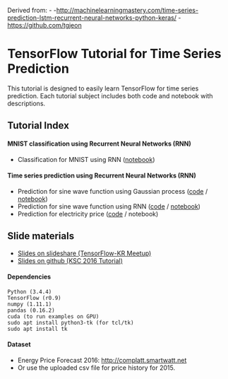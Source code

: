 Derived from: -  -http://machinelearningmastery.com/time-series-prediction-lstm-recurrent-neural-networks-python-keras/
-https://github.com/tgjeon

# TensorFlow Tutorial for Time Series Prediction

This tutorial is designed to easily learn TensorFlow for time series prediction. 
Each tutorial subject includes both code and notebook with descriptions.

## Tutorial Index

#### MNIST classification using Recurrent Neural Networks (RNN)
- Classification for MNIST using RNN ([notebook](https://github.com/tgjeon/TensorFlow-Tutorials-for-Time-Series/blob/master/mnist-rnn.ipynb))

#### Time series prediction using Recurrent Neural Networks (RNN)

- Prediction for sine wave function using Gaussian process ([code](https://github.com/tgjeon/TensorFlow-Tutorials-for-Time-Series/blob/master/gp-for-sine-wave.py) / [notebook](https://github.com/tgjeon/TensorFlow-Tutorials-for-Time-Series/blob/master/gp-for-sine-wave.ipynb))
- Prediction for sine wave function using RNN ([code](https://github.com/tgjeon/TensorFlow-Tutorials-for-Time-Series/blob/master/lstm-for-sine-wave.py) / [notebook](https://github.com/tgjeon/TensorFlow-Tutorials-for-Time-Series/blob/master/lstm-for-sine-wave.ipynb))
- Prediction for electricity price ([code](https://github.com/tgjeon/TensorFlow-Tutorials-for-Time-Series/blob/master/lstm-for-epf.py) / notebook)

## Slide materials
- [Slides on slideshare (TensorFlow-KR Meetup)](http://www.slideshare.net/TaegyunJeon1/electricity-price-forecasting-with-recurrent-neural-networks)
- [Slides on github (KSC 2016 Tutorial)](https://github.com/tgjeon/TensorFlow-Tutorials-for-Time-Series/raw/master/KSC2016%20-%20Recurrent%20Neural%20Networks.pptx)

#### Dependencies

```
Python (3.4.4)
TensorFlow (r0.9)
numpy (1.11.1)
pandas (0.16.2)
cuda (to run examples on GPU)
sudo apt install python3-tk (for tcl/tk)
sudo apt install tk
```

#### Dataset

- Energy Price Forecast 2016: http://complatt.smartwatt.net
- Or use the uploaded csv file for price history for 2015.

